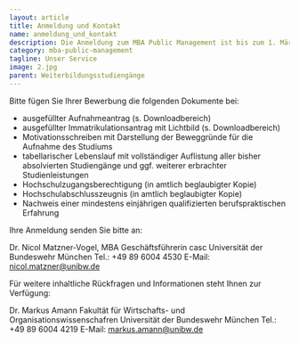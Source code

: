 ```yaml
---
layout: article
title: Anmeldung und Kontakt
name: anmeldung_und_kontakt
description: Die Anmeldung zum MBA Public Management ist bis zum 1. März jedes Jahres möglich, der Studiengang beginnt zum 1. April jedes Jahres. 
category: mba-public-management
tagline: Unser Service
image: 2.jpg
parent: Weiterbildungsstudiengänge
---
```


Bitte fügen Sie Ihrer Bewerbung die folgenden Dokumente bei:

* ausgefüllter Aufnahmeantrag (s. Downloadbereich)
* ausgefüllter Immatrikulationsantrag mit Lichtbild (s. Downloadbereich)
* Motivationsschreiben mit Darstellung der Beweggründe für die Aufnahme des Studiums
* tabellarischer Lebenslauf mit vollständiger Auflistung aller bisher absolvierten Studiengänge und ggf. weiterer erbrachter Studienleistungen
* Hochschulzugangsberechtigung (in amtlich beglaubigter Kopie)
* Hochschulabschlusszeugnis (in amtlich beglaubigter Kopie)
* Nachweis einer mindestens einjährigen qualifizierten berufspraktischen Erfahrung
 

Ihre Anmeldung senden Sie bitte an:

Dr. Nicol Matzner-Vogel, MBA
Geschäftsführerin casc
Universität der Bundeswehr München
Tel.: +49 89 6004 4530
E-Mail:  nicol.matzner@unibw.de
 

Für weitere inhaltliche Rückfragen und Informationen steht Ihnen zur Verfügung:

Dr. Markus Amann
Fakultät für Wirtschafts- und Organisationswissenschafren
Universität der Bundeswehr München
Tel.: +49 89 6004 4219
E-Mail:  markus.amann@unibw.de